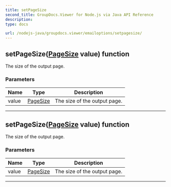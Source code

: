 ```yaml
---
title: setPageSize
second_title: GroupDocs.Viewer for Node.js via Java API Reference
description: 
type: docs

url: /nodejs-java/groupdocs.viewer/emailoptions/setpagesize/
---
```


## setPageSize([PageSize](../../pagesize) value)  function

 The size of the output page.
 

### Parameters

| Name | Type | Description |
| --- | --- | --- |
| value | [PageSize](../../pagesize) | The size of the output page. |


---


## setPageSize([PageSize](../../pagesize) value)  function

 The size of the output page.
 

### Parameters

| Name | Type | Description |
| --- | --- | --- |
| value | [PageSize](../../pagesize) | The size of the output page. |


---



